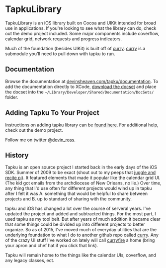 TapkuLibrary
============
TapkuLibrary is an iOS library built on Cocoa and UIKit intended for broad use in applications. If you're looking to see what the library can do, check out the demo project included. Some major components include coverflow, calendar grid, network requests and progress indicators.


Much of the foundation (besides UIKit) is built off of [curry](https://github.com/devinross/curry). [curry](https://github.com/devinross/curry) is a submodule you'll need to pull down with tapku to run.

## Documentation
Browse the documentation at [devinsheaven.com/tapku/documentation](http://devinsheaven.com/tapku/documentation/). To add the documentation directly to XCode, [download the docset](http://devinsheaven.com/tapku/documentation/docset.zip) and place the docset into the `~/Library/Developer/Shared/Documentation/DocSets/` folder.

## Adding Tapku To Your Project 
Instructions on adding tapku library can be [found here](https://github.com/devinross/tapkulibrary/wiki/Adding-Tapku-to-Your-Project-in-XCode-4). For additional help, check out the demo project.


Follow me on twitter [@devin_ross](http://twitter.com/devin_ross).


## History

Tapku is an open source project I started back in the early days of the iOS SDK. Summer of 2009 to be exact (shout out to my peeps that [juggle and recite pi](https://www.youtube.com/watch?v=uF7n3P6Umv4)). It featured elements that made it popular like the calendar grid UI. (The kid got emails from the archdiocese of New Orleans, no lie.) Over time, any thing that I'd use often for different projects would wind up in tapku after I felt it was A. something that would be helpful to share between projects and B. up to standard of sharing with the community.

tapku and iOS has changed a lot over the course of serveral years. I've updated the project and added and subtracted things. For the most part, I used tapku as my tool belt. But after years of much addition it became clear that some things could be divided up into different projects to better organize. So as of 2015, I've moved much of everyday utilities that are the underlying foundation to what I do to another github repo called [curry](https://github.com/devinross/curry). Any of the crazy UI stuff I've worked on lately will call [curryfire](https://github.com/devinross/curry-fire) a home (bring your apron and chef hat if you click that link). 

Tapku will remain home to the things like the calendar UIs, coverflow, and any legacy classes, ect.